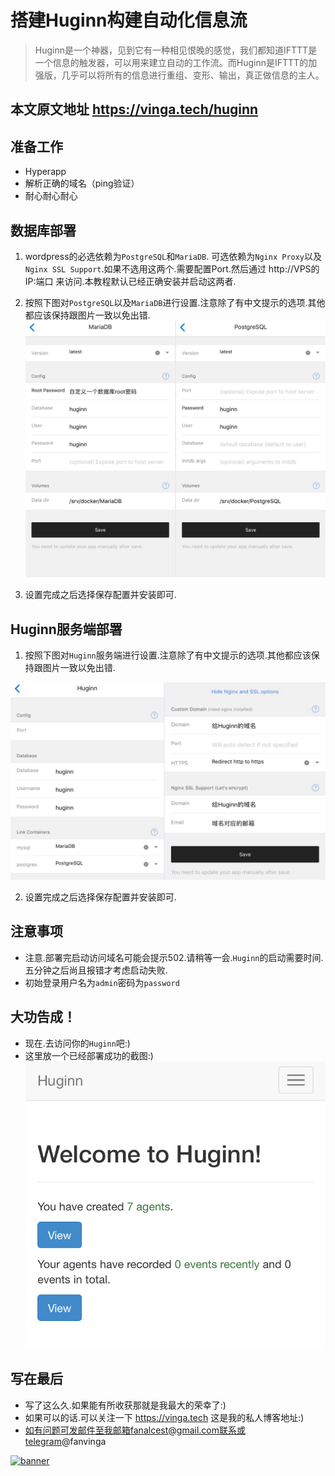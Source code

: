 # 搭建Huginn构建自动化信息流

> Huginn是一个神器，见到它有一种相见恨晚的感觉，我们都知道IFTTT是一个信息的触发器，可以用来建立自动的工作流。而Huginn是IFTTT的加强版，几乎可以将所有的信息进行重组、变形、输出，真正做信息的主人。

## 本文原文地址 https://vinga.tech/huginn

## 准备工作

  *  Hyperapp
  *  解析正确的域名（ping验证）
  *  耐心耐心耐心

## 数据库部署

   1. wordpress的必选依赖为`PostgreSQL`和`MariaDB`. 可选依赖为`Nginx Proxy`以及`Nginx SSL Support`.如果不选用这两个.需要配置Port.然后通过 http://VPS的IP:端口 来访问.本教程默认已经正确安装并启动这两者.
	
  2. 按照下图对`PostgreSQL`以及`MariaDB`进行设置.注意除了有中文提示的选项.其他都应该保持跟图片一致以免出错.
	![](./images/huginn-1.jpg)
  
  3. 设置完成之后选择保存配置并安装即可.  
	  
## Huginn服务端部署

  1. 按照下图对`Huginn`服务端进行设置.注意除了有中文提示的选项.其他都应该保持跟图片一致以免出错.
  
  ![](./images/huginn-2.jpg)

  2. 设置完成之后选择保存配置并安装即可.  

## 注意事项

  * 注意.部署完启动访问域名可能会提示502.请稍等一会.`Huginn`的启动需要时间.五分钟之后尚且报错才考虑启动失败.
  * 初始登录用户名为`admin`密码为`password`
  
## 大功告成！


  * 现在.去访问你的`Huginn`吧:)
  * 这里放一个已经部署成功的截图:)
  ![](./images/huginn-3.jpg)
  
  
## 写在最后

  * 写了这么久.如果能有所收获那就是我最大的荣幸了:)
  * 如果可以的话.可以关注一下 https://vinga.tech 这是我的私人博客地址:)
  * 如有问题可发邮件至我邮箱fanalcest@gmail.com联系或telegram@fanvinga
 
   <a href="https://vinga.tech"><img src="https://d.unlimit.fun/design/banner.png" alt="banner" target="_blank"></a>
